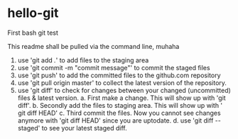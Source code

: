 # hello-git
First bash git test

This readme shall be pulled via the command line, muhaha

1. use 'git add *.*' to add files to the staging area
2. use 'git commit -m "commit message"' to commit the staged files
3. use 'git push' to add the committed files to the github.com repository
4. use 'git pull origin master' to collect the latest version of the repository.
5. use 'git diff' to check for changes between your changed (uncommitted) files & latest version.
	a. First make a change. This will show up with 'git diff'.
	b. Secondly add the files to staging area. This will show up with ' git diff HEAD'
	c. Third commit the files. Now you cannot see changes anymore with 'git diff HEAD' since you are uptodate.
	d. use 'git diff --staged' to see your latest staged diff.
